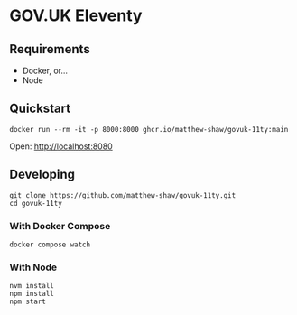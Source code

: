# GOV.UK Eleventy

## Requirements

- Docker, or...
- Node

## Quickstart

```shell
docker run --rm -it -p 8000:8000 ghcr.io/matthew-shaw/govuk-11ty:main
```

Open: <http://localhost:8080>

## Developing

```shell
git clone https://github.com/matthew-shaw/govuk-11ty.git
cd govuk-11ty
```

### With Docker Compose

```shell
docker compose watch
```

### With Node

```shell
nvm install
npm install
npm start
```
